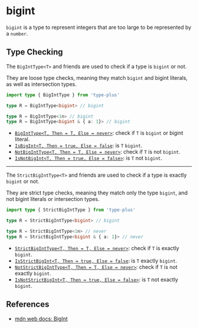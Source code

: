# bigint

`bigint` is a type to represent integers that are too large to be represented by a `number`.

## Type Checking

The `BigIntType<T>` and friends are used to check if a type is `bigint` or not.

They are loose type checks, meaning they match `bigint` and bigint literals,
as well as intersection types.

```ts
import type { BigIntType } from 'type-plus'

type R = BigIntType<bigint> // bigint

type R = BigIntType<1n> // bigint
type R = BigIntType<bigint & { a: 1}> // bigint
```

- [`BigIntType<T, Then = T, Else = never>`](bigint_type.ts#L15): check if `T` is `bigint` or bigint literal.
- [`IsBigInt<T, Then = true, Else = false`](bigint_type.ts#L33): is `T` `bigint`.
- [`NotBigIntType<T, Then = T, Else = never>`](bigint_type.ts#L47): check if `T` is not `bigint`.
- [`IsNotBigInt<T, Then = true, Else = false>`](bigint_type.ts#L61): is `T` not `bigint`.

---

The `StrictBigIntType<T>` and friends are used to check if a type is exactly `bigint` or not.

They are strict type checks, meaning they match only the type `bigint`,
and not bigint literals or intersection types.

```ts
import type { StrictBigIntType } from 'type-plus'

type R = StrictBigIntType<bigint> // bigint

type R = StrictBigIntType<1n> // never
type R = StrictBigIntType<bigint & { a: 1}> // never
```

- [`StrictBigIntType<T, Then = T, Else = never>`](strict_bigint_type.ts#L15): check if `T` is exactly `bigint`.
- [`IsStrictBigInt<T, Then = true, Else = false`](strict_bigint_type.ts#L33): is `T` exactly `bigint`.
- [`NotStrictBigIntType<T, Then = T, Else = never>`](strict_bigint_type.ts#L47): check if `T` is not exactly `bigint`.
- [`IsNotStrictBigInt<T, Then = true, Else = false>`](strict_bigint_type.ts#L61): is `T` not exactly `bigint`.

## References

- [mdn web docs: BigInt][mdn]

[mdn]: https://developer.mozilla.org/en-US/docs/Web/JavaScript/Reference/Global_Objects/BigInt
